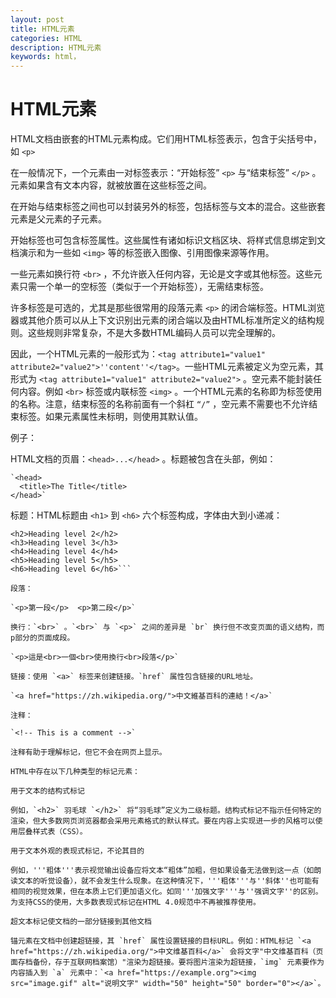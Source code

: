 ```yaml
---
layout: post
title: HTML元素
categories: HTML
description: HTML元素
keywords: html，
---
```


# HTML元素

HTML文档由嵌套的HTML元素构成。它们用HTML标签表示，包含于尖括号中，如 `<p>`

在一般情况下，一个元素由一对标签表示：“开始标签” `<p>` 与“结束标签” `</p>` 。元素如果含有文本内容，就被放置在这些标签之间。

在开始与结束标签之间也可以封装另外的标签，包括标签与文本的混合。这些嵌套元素是父元素的子元素。

开始标签也可包含标签属性。这些属性有诸如标识文档区块、将样式信息绑定到文档演示和为一些如 `<img>` 等的标签嵌入图像、引用图像来源等作用。

一些元素如换行符 `<br>` ，不允许嵌入任何内容，无论是文字或其他标签。这些元素只需一个单一的空标签（类似于一个开始标签），无需结束标签。

许多标签是可选的，尤其是那些很常用的段落元素 `<p>` 的闭合端标签。HTML浏览器或其他介质可以从上下文识别出元素的闭合端以及由HTML标准所定义的结构规则。这些规则非常复杂，不是大多数HTML编码人员可以完全理解的。

因此，一个HTML元素的一般形式为：` <tag attribute1="value1" attribute2="value2">''content''</tag> `。一些HTML元素被定义为空元素，其形式为 `<tag attribute1="value1" attribute2="value2">` 。空元素不能封装任何内容。例如 `<br>` 标签或内联标签 `<img>` 。一个HTML元素的名称即为标签使用的名称。注意，结束标签的名称前面有一个斜杠 `“/”` ，空元素不需要也不允许结束标签。如果元素属性未标明，则使用其默认值。

例子：

HTML文档的页眉：`<head>...</head>` 。标题被包含在头部，例如：
```
`<head>
  <title>The Title</title>
</head>`
```

标题：HTML标题由 `<h1>` 到 `<h6>` 六个标签构成，字体由大到小递减：

```<h1>Heading level 1</h1>
<h2>Heading level 2</h2>
<h3>Heading level 3</h3>
<h4>Heading level 4</h4>
<h5>Heading level 5</h5>
<h6>Heading level 6</h6>```

段落：

`<p>第一段</p>  <p>第二段</p>`

换行：`<br>` 。`<br>` 与 `<p>` 之间的差异是 `br` 换行但不改变页面的语义结构，而p部分的页面成段。

`<p>這是<br>一個<br>使用換行<br>段落</p>`

链接：使用 `<a>` 标签来创建链接。`href` 属性包含链接的URL地址。

`<a href="https://zh.wikipedia.org/">中文維基百科的連結！</a>`

注释：

`<!-- This is a comment -->`

注释有助于理解标记，但它不会在网页上显示。

HTML中存在以下几种类型的标记元素：

用于文本的结构式标记

例如，`<h2>` 羽毛球 `</h2>` 将“羽毛球”定义为二级标题。结构式标记不指示任何特定的渲染，但大多数网页浏览器都会采用元素格式的默认样式。要在内容上实现进一步的风格可以使用层叠样式表（CSS）。

用于文本外观的表现式标记，不论其目的

例如，'''粗体'''表示视觉输出设备应将文本“粗体”加粗，但如果设备无法做到这一点（如朗读文本的听觉设备），就不会发生什么现象。在这种情况下，'''粗体'''与''斜体''也可能有相同的视觉效果，但在本质上它们更加语义化。如同'''加强文字'''与''强调文字''的区别。为支持CSS的使用，大多数表现式标记在HTML 4.0规范中不再被推荐使用。

超文本标记使文档的一部分链接到其他文档

锚元素在文档中创建超链接，其 `href` 属性设置链接的目标URL。例如：HTML标记 `<a href="https://zh.wikipedia.org/">中文维基百科</a>` 会将文字"中文维基百科（页面存档备份，存于互联网档案馆）"渲染为超链接。要将图片渲染为超链接，`img` 元素要作为内容插入到 `a` 元素中：`<a href="https://example.org"><img src="image.gif" alt="说明文字" width="50" height="50" border="0"></a>`。
